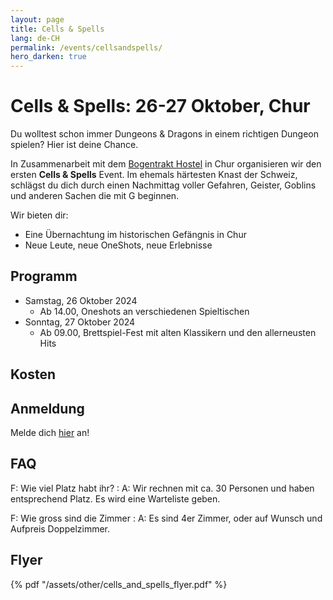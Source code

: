 ```yaml
---
layout: page
title: Cells & Spells
lang: de-CH
permalink: /events/cellsandspells/
hero_darken: true
---
```


# Cells & Spells: 26-27 Oktober, Chur

Du wolltest schon immer Dungeons & Dragons in einem richtigen Dungeon spielen? Hier ist deine Chance.

In Zusammenarbeit mit dem [Bogentrakt Hostel](https://www.bogentrakt.ch/) in Chur organisieren wir den ersten **Cells & Spells** Event. Im ehemals härtesten Knast der Schweiz, schlägst du dich durch einen Nachmittag voller Gefahren, Geister, Goblins und anderen Sachen die mit G beginnen.

Wir bieten dir:

- Eine Übernachtung im historischen Gefängnis in Chur
- Neue Leute, neue OneShots, neue Erlebnisse

## Programm

- Samstag, 26 Oktober 2024
  - Ab 14.00, Oneshots an verschiedenen Spieltischen
- Sonntag, 27 Oktober 2024
  - Ab 09.00, Brettspiel-Fest mit alten Klassikern und den allerneusten Hits

## Kosten

## Anmeldung

Melde dich [hier](https://forms.gle/JteA9dRbKGme89Kf7) an!

## FAQ

F: Wie viel Platz habt ihr?
: A: Wir rechnen mit ca. 30 Personen und haben entsprechend Platz. Es wird eine Warteliste geben.

F: Wie gross sind die Zimmer
: A: Es sind 4er Zimmer, oder auf Wunsch und Aufpreis Doppelzimmer.

## Flyer

{% pdf "/assets/other/cells_and_spells_flyer.pdf" %}
